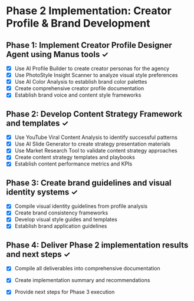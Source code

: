 # Phase 2 Implementation: Creator Profile & Brand Development

## Phase 1: Implement Creator Profile Designer Agent using Manus tools ✓
- [x] Use AI Profile Builder to create creator personas for the agency
- [x] Use PhotoStyle Insight Scanner to analyze visual style preferences
- [x] Use AI Color Analysis to establish brand color palettes
- [x] Create comprehensive creator profile documentation
- [x] Establish brand voice and content style frameworks

## Phase 2: Develop Content Strategy Framework and templates ✓
- [x] Use YouTube Viral Content Analysis to identify successful patterns
- [x] Use AI Slide Generator to create strategy presentation materials
- [x] Use Market Research Tool to validate content strategy approaches
- [x] Create content strategy templates and playbooks
- [x] Establish content performance metrics and KPIs

## Phase 3: Create brand guidelines and visual identity systems ✓
- [x] Compile visual identity guidelines from profile analysis
- [x] Create brand consistency frameworks
- [x] Develop visual style guides and templates
- [x] Establish brand application guidelines

## Phase 4: Deliver Phase 2 implementation results and next steps ✓
- [x] Compile all deliverables into comprehensive documentation
- [x] Create implementation summary and recommendations
- [x] Provide next steps for Phase 3 execution

